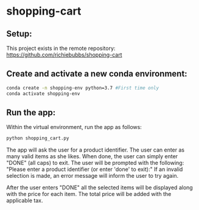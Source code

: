 # shopping-cart

## Setup:

This project exists in the remote repository: https://github.com/richiebubbs/shopping-cart

## Create and activate a new conda environment:
```sh
conda create -n shopping-env python=3.7 #First time only
conda activate shopping-env
```
## Run the app:
Within the virtual environment, run the app as follows:
```sh
python shopping_cart.py
```

The app will ask the user for a product identifier.  The user can enter as many valid items as she likes.  When done, the user can simply enter "DONE" (all caps) to exit.  The user will be prompted with the following: "Please enter a product identifier (or enter 'done' to exit):"
If an invalid selection is made, an error message will inform the user to try again.

After the user enters "DONE" all the selected items will be displayed along with the price for each item.  The total price will be added with the applicable tax.

